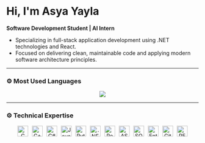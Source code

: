 #  Hi, I'm Asya Yayla

**Software Development Student | AI Intern**  
- Specializing in full-stack application development using .NET technologies and React.  
- Focused on delivering clean, maintainable code and applying modern software architecture principles.

---

### ⚙️ Most Used Languages

<p align="center">
  <img src="https://github-readme-stats.vercel.app/api/top-langs/?username=asyayla&layout=compact&theme=github_dark&hide_border=true" />
</p>

---

### ⚙️ Technical Expertise

<p align="center" style="display:flex; justify-content:center; flex-wrap:wrap; gap:10px;">
  <!-- Languages -->
  <img src="https://cdn.jsdelivr.net/gh/devicons/devicon/icons/c/c-original.svg" width="28" height="28" title="C" /> 
  <img src="https://cdn.jsdelivr.net/gh/devicons/devicon/icons/cplusplus/cplusplus-original.svg" width="28" height="28" title="C++" /> 
  <img src="https://cdn.jsdelivr.net/gh/devicons/devicon/icons/csharp/csharp-original.svg" width="28" height="28" title="C#" /> 
  <img src="https://cdn.jsdelivr.net/gh/devicons/devicon/icons/java/java-original.svg" width="28" height="28" title="Java" /> 
  <img src="https://cdn.jsdelivr.net/gh/devicons/devicon/icons/python/python-original.svg" width="28" height="28" title="Python" /> 

  <!-- Frameworks & Libraries -->
  <img src="https://cdn.jsdelivr.net/gh/devicons/devicon/icons/dot-net/dot-net-original.svg" width="28" height="28" title=".NET" /> 
  <img src="https://cdn.jsdelivr.net/gh/devicons/devicon/icons/react/react-original.svg" width="28" height="28" title="React" /> 
  <img src="https://cdn.jsdelivr.net/gh/devicons/devicon/icons/aspdotnet/aspdotnet-original.svg" width="28" height="28" title="ASP.NET Core" />

  <!-- Databases & Tools -->
  <img src="https://cdn.jsdelivr.net/gh/devicons/devicon/icons/microsoftsqlserver/microsoftsqlserver-plain.svg" width="28" height="28" title="SQL Server" /> 
  <img src="https://cdn.jsdelivr.net/gh/devicons/devicon/icons/efcore/efcore-original.svg" width="28" height="28" title="Entity Framework Core" /> 
  <img src="https://cdn.jsdelivr.net/gh/devicons/devicon/icons/git/git-original.svg" width="28" height="28" title="Git" /> 
  <img src="https://cdn.jsdelivr.net/gh/devicons/devicon/icons/swagger/swagger-original.svg" width="28" height="28" title="REST APIs" /> 
</p>

